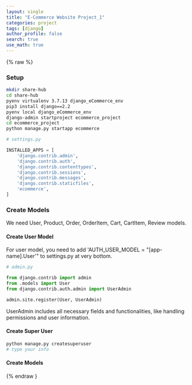 ```yaml
---
layout: single
title: "E-Commerce Website Project_1"
categories: project
tags: [django]
author_profile: false
search: true
use_math: true
---
```


{% raw %}

### Setup

```zsh
mkdir share-hub
cd share-hub
pyenv virtualenv 3.7.13 django_eCommerce_env
pip3 install django==2.2
pyenv local django_eCommerce_env
django-admin startproject ecommerce_project
cd ecommerce_project
python manage.py startapp ecommerce
```

```python
# settings.py

INSTALLED_APPS = [
    'django.contrib.admin',
    'django.contrib.auth',
    'django.contrib.contenttypes',
    'django.contrib.sessions',
    'django.contrib.messages',
    'django.contrib.staticfiles',
    'ecommerce',
]
```

### Create Models

We need User, Product, Order, OrderItem, Cart, CartItem, Review models.

#### Create User Model

For user model, you need to add 'AUTH_USER_MODEL = "[app-name].User'" to settings.py at very bottom.

```python
# admin.py

from django.contrib import admin
from .models import User
from django.contrib.auth.admin import UserAdmin

admin.site.register(User, UserAdmin)
```

UserAdmin includes all necessary fields and functionalities, like handling permissions and user information.

#### Create Super User

```zsh
python manage.py createsuperuser
# type your info
```

#### Create Models
{% endraw }
